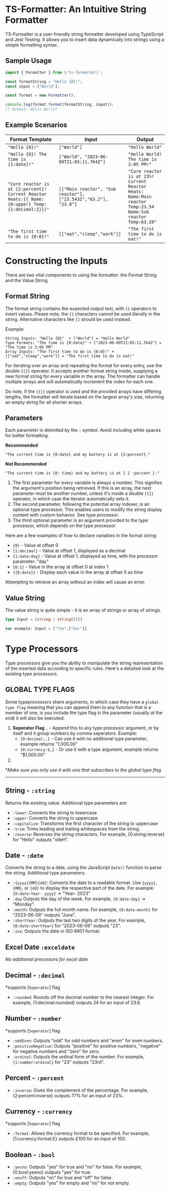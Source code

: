 # TS-Formatter: An Intuitive String Formatter

TS-Formatter is a user-friendly string formatter developed using TypeScript and Jest Testing. It allows you to insert data dynamically into strings using a simple formatting syntax.

## Sample Usage

```ts
import { Formatter } from \'ts-formatter\';

const formatString = "Hello {0}!";
const input = ["World"];

const format = new Formatter();

console.log(format.format(formatString, input)); 
// Output: Hello World!
```

## Example Scenarios

| Format Template | Input | Output |
| - | - | - |
| `"Hello {0}!"` | `["World"]` | `"Hello World"` |
| `"Hello {0}! The time is {1:date}!"` | `["World", "2023-06-09T21:05:11.764Z"]` | `"Hello World! The time is 2:05 PM!"` |
| `"Core reactor is at {2:percent}! Current Reactor Heats:{{ Name:{0:upper} Temp:{1:decimal:2}}}"` | `[["Main reactor", "Sub reactor"], ["23.5432","63.2"], "23.0"]` | `"Core reactor is at 23%! Current Reactor Heats: Name:Main reactor Temp:23.54 Name:Sub reactor Temp:63.20"` |
| `"The first time to do is {0:0}!"` | `[["eat","sleep","work"]]` | `"The first time to do is eat!"` |

# Constructing the Inputs

There are two vital components to using the formatter: the Format String and the Value String.

## Format String

The format string contains the expected output text, with `{}` operators to insert values. Please note, the `{}` characters cannot be used literally in the string. Alternative characters like `[]` should be used instead. 

Example:
```
String Inputs: "Hello {0}"  + ["World"] = "Hello World"
Type Formats: "The time is {0:date}" + ["2023-06-09T21:05:11.764Z"] = "The time is 2:05 PM"
Array Inputs: "The first time to do is {0:0}!" + [["eat","sleep","work"]] = "The first time to do is eat!"
```

For iterating over an array and repeating the format for every entry, use the double `{{}}` operator. It accepts another format string inside, supplying a new format string for every variable in the array. The formatter can handle multiple arrays and will automatically increment the index for each one. 

Do note, if the `{{}}` operator is used and the provided arrays have differing lengths, the formatter will iterate based on the largest array\'s size, returning an empty string for all shorter arrays.

## Parameters

Each parameter is delimited by the `:` symbol. Avoid including white spaces for better formatting.

**Recommended**
```
"The current time is {0:date} and my battery is at {2:percent}."
```
**Not Recommended**
```
"The current time is {0: time} and my battery is at { 2 :percent }."
 ```

1. The first parameter for every variable is always a number. This signifies the argument\'s position being retrieved. If this is an array, the next parameter must be another number, unless it\'s inside a double `{{}}` operator, in which case the iterator automatically sets it.
2. The second parameter, following the potential array indexer, is an optional type processor. This enables users to modify the string display content with custom behavior. See type processor.
3. The third optional parameter is an argument provided to the type processor, which depends on the type processor.

Here are a few examples of how to declare variables in the format string:

- `{0}` - Value at offset 0
- `{1:decimal}` - Value at offset 1, displayed as a decimal
- `{1:date:day}` - Value at offset 1, displayed as time, with the processor parameter: "day"
- `{0:1}` - Value in the array at offset 0 at index 1
- `{{0:date}}` - Display each value in the array at offset 0 as time

Attempting to retrieve an array without an index will cause an error.

## Value String

The value string is quite simple - it is an array of strings or array of strings.
```ts
type Input = (string | string[])[]

var example: Input = ["foo",["bar"]]
```

# Type Processors
Type processors give you the ability to manipulate the string representation of the inserted data according to specific rules. Here's a detailed look at the existing type processors.

## GLOBAL TYPE FLAGS
Some typeprocessors share arguments, in which case they have a `global type flag` meaning that you can append them to any function that is a member of one, is you include the type flag in the parameter (usually at the end) it will also be executed.

1. **Seperator Flag** `,` - Append this to any type processor argument, or by itself and it group numbers by comma seperators. Example:
    - `{0:decimal:,}` - Can use it with no additional type parameter, example returns "1,000.00"
    - `{0:currency:$,}` - Or use it with a type argument, example returns "$1,000.00"
2. 
**Make sure you only use it with one that subscribes to the global type flag*


---

## String - `:string`
Returns the existing value. Additional type parameters are:
- `:lower`: Converts the string to lowercase
- `:upper`: Converts the string to uppercase
- `:capitalize`: Transforms the first character of the string to uppercase
- `:trim`: Trims leading and trailing whitespaces from the string.
- `:reverse`: Reverses the string characters. For example, {0:string:reverse} for "Hello" outputs "olleH".

## Date - `:date`
Converts the string to a date, using the JavaScript `Date()` function to parse the string. Additional type parameters:
- `:{yyyy}{MM}{dd}`: Converts the date to a readable format. Use `{yyyy}`, `{MM}`, or `{dd}` to display the respective part of the date. For example: `{0:date:Year- yyyy}` -> "Year- 2023"
- `:day` Outputs the day of the week. For example, `{0:date:day}` -> "Monday".
- `:month`: Outputs the full month name. For example, `{0:date:month}` for "2023-06-09" outputs "June".
- `:shortYear`: Outputs the last two digits of the year. For example, `{0:date:shortYear}` for "2023-06-09" outputs "23".
- `:iso`: Outputs the date in ISO 8601 format.

## Excel Date `:exceldate`
*No additional processors for excel date*

## Decimal - `:decimal`
*supports [`Seperator`] flag
- `:rounded`: Rounds off the decimal number to the nearest integer. For example, {1:decimal:rounded} outputs 24 for an input of 23.6.

## Number - `:number`
*supports [`Seperator`] flag
- `:oddEven`: Outputs "odd" for odd numbers and "even" for even numbers.
- `:positiveNegative`: Outputs "positive" for positive numbers, "negative" for negative numbers and "zero" for zero.
- `:ordinal`: Outputs the ordinal form of the number. For example, `{1:number:ordinal}` for "23" outputs "23rd".

## Percent - `:percent`
- `:inverse`: Gives the complement of the percentage. For example, {2:percent:inverse} outputs 77% for an input of 23%. 

## Currency - `:currency`
*supports [`Seperator`] flag
- `:format`: Allows the currency format to be specified. For example, {1:currency:format:£} outputs £100 for an input of 100.

## Boolean - `:bool`
- `:yesno`: Outputs "yes" for true and "no" for false. For example, {0:bool:yesno} outputs "yes" for true.
- `:onoff`: Outputs "on" for true and "off" for false.
- `:empty`: Outputs "yes" for empty and "no" for not empty.